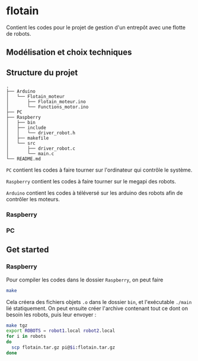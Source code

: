 # flotain

Contient les codes pour le projet de gestion d'un entrepôt avec une flotte de robots.

## Modélisation et choix techniques

## Structure du projet

```
.
├── Arduino
│   └── Flotain_moteur
│       ├── Flotain_moteur.ino
│       └── Functions_motor.ino
├── PC
├── Raspberry
│   ├── bin
│   ├── include
│   │   └── driver_robot.h
│   ├── makefile
│   └── src
│       ├── driver_robot.c
│       └── main.c
└── README.md
```

`PC` contient les codes à faire tourner sur l'ordinateur qui contrôle le système.

`Raspberry` contient les codes à faire tourner sur le megapi des robots.

`Arduino` contient les codes à téléversé sur les arduino des robots afin de contrôler les moteurs.

### Raspberry

### PC

## Get started

### Raspberry

Pour compiler les codes dans le dossier `Raspberry`, on peut faire
```bash
make
```

Cela créera des fichiers objets `.o` dans le dossier `bin`, et l'exécutable `./main` lié statiquement.
On peut ensuite créer l'archive contenant tout ce dont on besoin les robots, puis leur envoyer :
```bash
make tgz
export ROBOTS = robot1.local robot2.local
for i in robots
do
  scp flotain.tar.gz pi@$i:flotain.tar.gz
done
```

